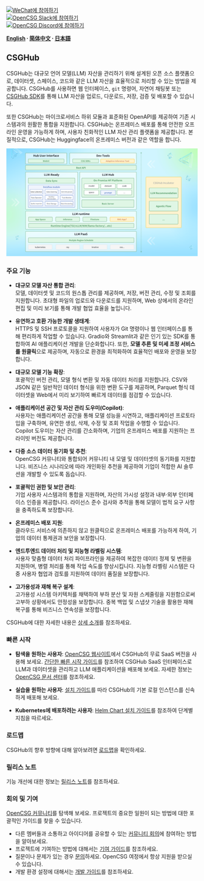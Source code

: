 
[![WeChat에 참여하기](https://img.shields.io/badge/wechat-join_chat-white.svg?logo=wechat&style=social)](./docs/images/wechat-assistant-new.png)  
[![OpenCSG Slack에 참여하기](https://img.shields.io/badge/slack-join_chat-white.svg?logo=slack&style=social)](https://join.slack.com/t/opencsghq/shared_invite/zt-2fmtem7hs-s_RmMeoOIoF1qzslql2q~A)  
[![OpenCSG Discord에 참여하기](https://img.shields.io/badge/discord-join_chat-white.svg?logo=discord&style=social)](https://discord.gg/bXnu4C9BkR)  

**[English](README.md) ∙ [简体中文](README_zh.md) ∙ [日本語](README_jp.md)**

## CSGHub

CSGHub는 대규모 언어 모델(LLM) 자산을 관리하기 위해 설계된 오픈 소스 플랫폼으로, 데이터셋, 스페이스, 코드와 같은 LLM 자산을 효율적으로 처리할 수 있는 방법을 제공합니다. CSGHub를 사용하면 웹 인터페이스, `git` 명령어, 자연어 채팅봇 또는 [CSGHub SDK](https://github.com/OpenCSGs/csghub-sdk)를 통해 LLM 자산을 업로드, 다운로드, 저장, 검증 및 배포할 수 있습니다.

또한 CSGHub는 마이크로서비스 하위 모듈과 표준화된 OpenAPI를 제공하여 기존 시스템과의 원활한 통합을 지원합니다. CSGHub는 온프레미스 배포를 통해 안전한 오프라인 운영을 가능하게 하며, 사용자 친화적인 LLM 자산 관리 플랫폼을 제공합니다. 본질적으로, CSGHub는 Huggingface의 온프레미스 버전과 같은 역할을 합니다.

![CSGHub](./docs/images/csghub_framework.png)

### 주요 기능

- **대규모 모델 자산 통합 관리**:  
  모델, 데이터셋 및 코드의 원스톱 관리를 제공하며, 저장, 버전 관리, 수정 및 조회를 지원합니다. 초대형 파일의 업로드와 다운로드를 지원하며, Web 상에서의 온라인 편집 및 미리 보기를 통해 개발 협업 효율을 높입니다.

- **유연하고 호환 가능한 개발 생태계**:  
  HTTPS 및 SSH 프로토콜을 지원하여 사용자가 Git 명령이나 웹 인터페이스를 통해 편리하게 작업할 수 있습니다. Gradio와 Streamlit과 같은 인기 있는 SDK를 통합하여 AI 애플리케이션 개발을 단순화합니다. 또한, ****모델 추론 및 미세 조정 서비스를 원클릭****으로 제공하며, 자동으로 환경을 최적화하여 효율적인 배포와 운영을 보장합니다.

- **대규모 모델 기능 확장**:  
  포괄적인 버전 관리, 모델 형식 변환 및 자동 데이터 처리를 지원합니다. CSV와 JSON 같은 일반적인 데이터 형식을 위한 변환 도구를 제공하며, Parquet 형식 데이터셋을 Web에서 미리 보기하여 빠르게 데이터를 점검할 수 있습니다.

- **애플리케이션 공간 및 자산 관리 도우미(Copilot)**:  
  사용자는 애플리케이션 공간을 통해 모델 성능을 시연하고, 애플리케이션 프로토타입을 구축하며, 유연한 생성, 삭제, 수정 및 조회 작업을 수행할 수 있습니다. Copilot 도우미는 자산 관리를 간소화하며, 기업의 온프레미스 배포를 지원하는 프라이빗 버전도 제공합니다.

- **다중 소스 데이터 동기화 및 추천**:  
  OpenCSG 커뮤니티와 통합되어 커뮤니티 내 모델 및 데이터셋의 동기화를 지원합니다. 비즈니스 시나리오에 따라 개인화된 추천을 제공하여 기업이 적합한 AI 솔루션을 개발할 수 있도록 돕습니다.

- **포괄적인 권한 및 보안 관리**:  
  기업 사용자 시스템과의 통합을 지원하며, 자산의 가시성 설정과 내부·외부 인터페이스 인증을 제공합니다. 라이선스 준수 검사와 추적을 통해 모델이 법적 요구 사항을 충족하도록 보장합니다.

- **온프레미스 배포 지원**:  
  클라우드 서비스에 의존하지 않고 원클릭으로 온프레미스 배포를 가능하게 하여, 기업의 데이터 통제권과 보안을 보장합니다.

- **엔드투엔드 데이터 처리 및 지능형 라벨링 시스템**:  
  사용자 맞춤형 데이터 처리 파이프라인을 제공하여 복잡한 데이터 정제 및 변환을 지원하며, 병렬 처리를 통해 작업 속도를 향상시킵니다. 지능형 라벨링 시스템은 다중 사용자 협업과 검토를 지원하여 데이터 품질을 보장합니다.

- **고가용성과 재해 복구 설계**:  
  고가용성 시스템 아키텍처를 채택하여 부하 분산 및 자원 스케줄링을 지원함으로써 고부하 상황에서도 안정성을 보장합니다. 중복 백업 및 스냅샷 기술을 활용한 재해 복구를 통해 비즈니스 연속성을 보장합니다.

CSGHub에 대한 자세한 내용은 [상세 소개](./docs/detailed_intro_en.md)를 참조하세요.

### 빠른 시작

- **탐색을 원하는 사용자**: [OpenCSG 웹사이트](https://opencsg.com/models)에서 CSGHub의 무료 SaaS 버전을 사용해 보세요. [간단한 빠른 시작 가이드](./docs/csghub_saas_en.md)를 참조하여 CSGHub SaaS 인터페이스로 LLM과 데이터셋을 관리하고 LLM 애플리케이션을 배포해 보세요.
자세한 정보는 [OpenCSG 문서 센터](https://opencsg.com/docs/en/intro)를 참조하세요.

- **실습을 원하는 사용자**: [설치 가이드](https://github.com/OpenCSGs/csghub-installer/tree/main/docker-compose/csghub)를 따라 CSGHub의 기본 로컬 인스턴스를 신속하게 배포해 보세요.

- **Kubernetes에 배포하려는 사용자**: [Helm Chart 설치 가이드](https://github.com/OpenCSGs/csghub-installer/tree/main/helm-chart)를 참조하여 단계별 지침을 따르세요.

### 로드맵

CSGHub의 향후 방향에 대해 알아보려면 [로드맵](./docs/roadmap_en.md)을 확인하세요.

### 릴리스 노트

기능 개선에 대한 정보는 [릴리스 노트](./docs/release_notes.md)를 참조하세요.

### 회의 및 기여

[OpenCSG 커뮤니티](https://github.com/OpenCSGs/community)를 탐색해 보세요. 프로젝트의 중요한 일원이 되는 방법에 대한 포괄적인 가이드를 찾을 수 있습니다.

- 다른 멤버들과 소통하고 아이디어를 공유할 수 있는 [커뮤니티 회의](https://github.com/OpenCSGs/community?tab=readme-ov-file#community-meeting)에 참여하는 방법을 알아보세요.  
- 프로젝트에 기여하는 방법에 대해서는 [기여 가이드](https://github.com/OpenCSGs/community/blob/main/guidelines/CONTRIBUTING_en.md)를 참조하세요.  
- 질문이나 문제가 있는 경우 [문의](https://github.com/OpenCSGs/community?tab=readme-ov-file#questions-and-issues)하세요. OpenCSG 여정에서 항상 지원을 받으실 수 있습니다.  
- 개발 환경 설정에 대해서는 [개발 가이드](./docs/setup_en.md)를 참조하세요.
